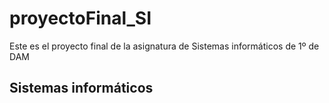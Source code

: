 # proyectoFinal_SI
Este es el proyecto final de la asignatura de Sistemas informáticos de 1º de DAM
## Sistemas informáticos
